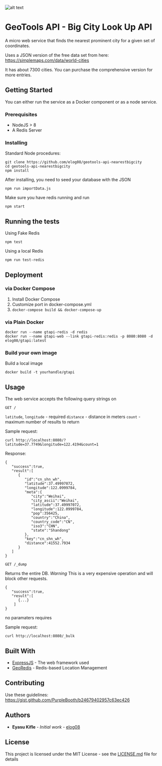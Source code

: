 ![alt text](https://api.travis-ci.org/elog08/geotools-api-nearestbigcity.svg?branch=master)

# GeoTools API - Big City Look Up API
A micro web service that finds the nearest prominent city for a given set of coordinates.

Uses a JSON version of the free data set from here: 
https://simplemaps.com/data/world-cities

It has about 7300 cities.
You can purchase the comprehensive version for more entries.

## Getting Started
You can either run the service as a Docker component or as a node service.

### Prerequisites

* NodeJS > 8
* A Redis Server

### Installing

Standard Node procedures:

```
git clone https://github.com/elog08/geotools-api-nearestbigcity
cd geotools-api-nearestbigcity
npm install
```

After installing, you need to seed your database with the JSON

```
npm run importData.js
```

Make sure you have redis running and run

```
npm start
```
## Running the tests

Using Fake Redis
```
npm test 
```

Using a local Redis
```
npm run test-redis
```

## Deployment

### via Docker Compose

1. Install Docker Compose
2. Customize port in docker-compose.yml
3. `docker-compose build && docker-compose-up`

### via Plain Docker

```
docker run --name gtapi-redis -d redis
docker run --name gtapi-web --link gtapi-redis:redis -p 8080:8080 -d elog08/gtapi:latest
```

### Build your own image

Build a local image

```
docker build -t yourhandle/gtapi
```

## Usage

The web service accepts the following query strings on 

`GET /`

`latitude`, `longitude` - required
`distance` - distance in meters
`count` - maximum number of results to return

Sample request:

```
curl http://localhost:8080/?latitude=37.7749&longitude=122.4194&count=1
```

Response:
```
{
   "success":true,
   "result":[
      {
         "id":"cn_shn_wh",
         "latitude":37.49997072,
         "longitude":122.0999784,
         "meta":{
            "city":"Weihai",
            "city_ascii":"Weihai",
            "latitude":37.49997072,
            "longitude":122.0999784,
            "pop":356425,
            "country":"China",
            "country_code":"CN",
            "iso3":"CHN",
            "state":"Shandong"
         },
         "key":"cn_shn_wh",
         "distance":41552.7934
      }
   ]
}
```

`GET /_dump`

Returns the entire DB. 
*Warning* This is a very expensive operation and will block other requests.

```
{
   "success":true,
   "result":[
      {...}
    ]
}
```

no paramaters requires

Sample request:

```
curl http://localhost:8080/_bulk
```


## Built With

* [ExpressJS](https://github.com/expressjs/express) - The web framework used
* [GeoRedis](https://github.com/arjunmehta/node-georedis) - Redis-based Location Management

## Contributing
Use these guidelines: https://gist.github.com/PurpleBooth/b24679402957c63ec426

## Authors

* **Eyasu Kifle** - *Initial work* - [elog08](https://github.com/elog08)

## License

This project is licensed under the MIT License - see the [LICENSE.md](LICENSE.md) file for details
